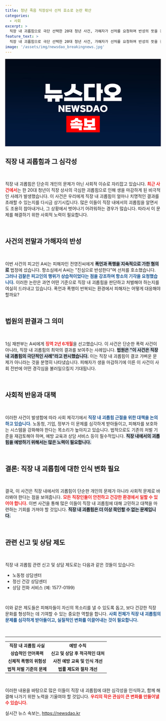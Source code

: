 ```yaml
---
title: 청년 죽음 직장상사 선처 호소로 논란 확산
categories:
  - 사회
excerpt: >
  직장 내 괴롭힘으로 극단 선택한 20대 청년 사건, 가해자가 선처를 요청하며 반성의 뜻을 전했습니다. 법정에서 벌어진 극단적 갈등, 과연 어떤 결말이 기다리고 있을까요?
feature_text: >
  직장 내 괴롭힘으로 극단 선택한 20대 청년 사건, 가해자가 선처를 요청하며 반성의 뜻을 전했습니다. 법정에서 벌어진 극단적 갈등, 과연 어떤 결말이 기다리고 있을까요?
image: '/assets/img/newsdao_breakingnews.jpg'
---
```


<p><img src="/assets/img/newsdao_breakingnews.jpg" alt="koreaapp 속보" /></p>

<h2 data-ke-size="size26">직장 내 괴롭힘과 그 심각성</h2>

<p data-ke-size="size16">&nbsp;</p>

<p>직장 내 괴롭힘은 단순히 개인의 문제가 아닌 사회적 이슈로 자리잡고 있습니다. <b><span style="color: #ee2323;">최근 사건에서</span></b>는 한 20대 청년이 직장 상사의 극심한 괴롭힘으로 인해 생을 마감하게 된 비극적인 사례가 발생했습니다. 이 사건은 우리에게 직장 내 괴롭힘이 얼마나 치명적인 결과를 초래할 수 있는지를 다시금 상기시킵니다. 많은 이들이 직장 내에서의 괴롭힘을 알면서도 조용히 참아내거나, 그 상황에서 벗어나기 어려워하는 경우가 많습니다. 따라서 이 문제를 해결하기 위한 사회적 노력이 필요합니다. </p>

<p data-ke-size="size16">&nbsp;</p>

<h2 data-ke-size="size26">사건의 전말과 가해자의 반성</h2>

<p data-ke-size="size16">&nbsp;</p>

<p>이번 사건의 피고인 A씨는 피해자인 전영진씨에게 <b><span style="background-color: #21538527;">폭언과 폭행을 지속적으로 가한 혐의로</span></b> 법정에 섰습니다. 항소심에서 A씨는 "진심으로 반성한다"며 선처를 호소했습니다. <b><span style="color: #1a5490;">그러나 검찰은 피고인의 행위가 상습적이었다는 점을 강조하며 항소의 기각을 요청했습니다.</span></b> 이러한 논란은 과연 어떤 기준으로 직장 내 괴롭힘을 판단하고 처벌해야 하는지를 여실히 드러내고 있습니다. 폭언과 폭행이 반복되는 환경에서 피해자는 어떻게 대응해야 할까요? </p>

<p data-ke-size="size16">&nbsp;</p>

<h2 data-ke-size="size26">법원의 판결과 그 의미</h2>

<p data-ke-size="size16">&nbsp;</p>

<p>1심 재판부는 A씨에게 <b><span style="color: #ee2323;">징역 2년 6개월</span></b>을 선고했습니다. 이 사건은 단순한 폭력 사건이 아니라, 직장 내 괴롭힘의 최악의 결과를 보여주는 사례입니다. <b><span style="background-color: #21538527;">법원은 "이 사건은 직장 내 괴롭힘의 극단적인 사례"라고 판시했습니다.</span></b> 이는 직장 내 괴롭힘이 결코 가벼운 문제가 아니라는 것을 분명히 나타냈습니다. 피해자가 생을 마감하기에 이른 이 사건이 사회 전반에 어떤 경각심을 불러일으킬지 기대됩니다. </p>

<p data-ke-size="size16">&nbsp;</p>

<h2 data-ke-size="size26">사회적 반응과 대책</h2>

<p data-ke-size="size16">&nbsp;</p>

<p>이러한 사건이 발생함에 따라 사회 제각기에서 <b><span style="color: #1a5490;">직장 내 괴롭힘 근절을 위한 대책을 논의하고 있습니다.</span></b> 노동청, 기업, 정부가 이 문제를 심각하게 받아들이고, 피해자를 보호하는 시스템을 강화해야 한다는 목소리가 높아지고 있습니다. 법적으로도 기존의 처벌 기준을 재검토해야 하며, 예방 교육과 상담 서비스 등이 필수적입니다. <b><span style="background-color: #21538527;">직장 내에서의 괴롭힘을 예방하기 위해서는 많은 노력이 필요합니다.</span></b></p>

<p data-ke-size="size16">&nbsp;</p>

<h2 data-ke-size="size26">결론: 직장 내 괴롭힘에 대한 인식 변화 필요</h2>

<p data-ke-size="size16">&nbsp;</p>

<p>결국, 이 사건은 직장 내에서의 괴롭힘이 단순한 개인의 문제가 아니라 사회적 문제로 바라봐야 한다는 점을 보여줍니다. <b><span style="color: #ee2323;">모든 직장인들이 안전하고 건강한 환경에서 일할 수 있어야 합니다.</span></b> 이번 사건을 통해 많은 이들이 직장 내 괴롭힘에 대해 고민하고 대책을 마련하는 기회를 가져야 할 것입니다. <b><span style="background-color: #21538527;">직장 내 괴롭힘은 더 이상 묵인할 수 없는 문제입니다.</span></b></p>

<p data-ke-size="size16">&nbsp;</p>

<h2 data-ke-size="size26"> 관련 신고 및 상담 제도</h2>

<p data-ke-size="size16">&nbsp;</p>

<p>직장 내 괴롭힘 관련 신고 및 상담 제도로는 다음과 같은 것들이 있습니다:</p>

<ul>
    <li>노동청 상담센터</li>
    <li>정신 건강 상담센터</li>
    <li>상담 전화 서비스 (예: 1577-0199)</li>
</ul>

<p data-ke-size="size16">&nbsp;</p>

<p>이와 같은 제도들은 피해자들이 자신의 목소리를 낼 수 있도록 돕고, 보다 건강한 직장 문화를 형성하는 데 기여할 수 있는 중요한 역할을 합니다. <b><span style="color: #1a5490;">사회 전체가 직장 내 괴롭힘의 문제를 심각하게 받아들이고, 실질적인 변화를 이끌어내는 것이 필요합니다.</span></b></p>

<p data-ke-size="size16">&nbsp;</p>

<hr /> 

<table>
<tr>
<td style="text-align: center; height: 17px;"><b>직장 내 괴롭힘 사실</b></td>
<td style="text-align: center; height: 17px;"><b>예방 수칙</b></td>
</tr>
<tr>
<td style="text-align: center; height: 17px;"><b>상습적인 언어폭력</b></td>
<td style="text-align: center; height: 17px;"><b>신고 및 상담 후 적극적인 대처</b></td>
</tr>
<tr>
<td style="text-align: center; height: 17px;"><b>신체적 폭행의 위험성</b></td>
<td style="text-align: center; height: 17px;"><b>사전 예방 교육 및 인식 개선</b></td>
</tr>
<tr>
<td style="text-align: center; height: 17px;"><b>법적 처벌 기준의 문제</b></td>
<td style="text-align: center; height: 17px;"><b>법률 제도와 절차 개선</b></td>
</tr>
</table>

<p data-ke-size="size16">&nbsp;</p>

<p>이러한 내용을 바탕으로 많은 이들이 직장 내 괴롭힘에 대한 심각성을 인식하고, 함께 해결해 나가기 위한 노력을 기울여야 할 것입니다. <b><span style="color: #ee2323;">우리의 작은 관심이 큰 변화를 만들어낼 수 있습니다.</span></b></p>
실시간 뉴스 속보는, <a href="https://newsdao.kr" rel="dofollow">https://newsdao.kr</a>


